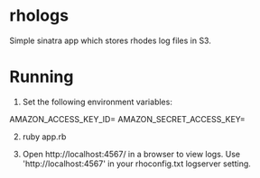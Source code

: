 rhologs
=======

Simple sinatra app which stores rhodes log files in S3.

Running
=======
1. Set the following environment variables:

AMAZON_ACCESS_KEY_ID=<mykey>
AMAZON_SECRET_ACCESS_KEY=<mysecretkey>
	
2. ruby app.rb

3. Open http://localhost:4567/ in a browser to view logs.  Use 'http://localhost:4567' in your rhoconfig.txt logserver setting.
